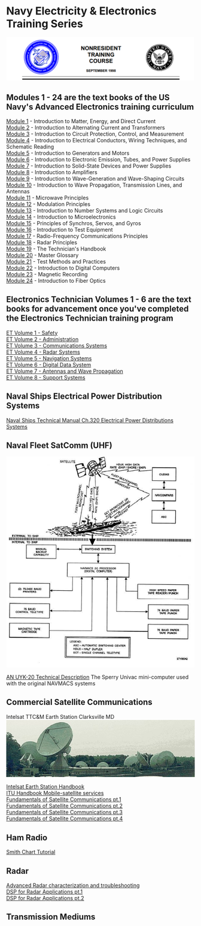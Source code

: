 # Navy Electricity & Electronics Training Series

![NEETs](https://github.com/thinkitdata/neets/blob/master/neets.png)

## Modules 1 - 24 are the text books of the US Navy's Advanced Electronics training curriculum
<a href="/modules/Mod01 - Matter Energy and DC.pdf">Module 1</a> - Introduction to Matter, Energy, and Direct Current
<br><a href="/modules/Mod02 - AC and Transformers.pdf">Module 2</a> -&nbsp;Introduction to Alternating Current and Transformers<br /> 
<a href="/modules/Mod03 - Circuit Protection Control and Measurement.pdf">Module 3</a> - Introduction to Circuit Protection, Control, and Measurement<br /> 
<a href="/modules/Mod04 - Conductors Wiring and Schematic Reading.pdf">Module 4</a> - Introduction to Electrical Conductors, Wiring Techniques, and Schematic Reading<br /> 
<a href="/modules/Mod05 - Generators and Motors.pdf">Module 5</a> - Introduction to Generators and Motors<br /> 
<a href="/modules/Mod06 - Electronic Emission Tubes and Power Supplies.pdf">Module 6</a> - Introduction to Electronic Emission, Tubes, and Power Supplies<br /> 
<a href="/modules/Mod07 - Solid-State Devices and Power Supplies.pdf">Module 7</a> - Introduction to Solid-State Devices and Power Supplies<br /> <a href="/modules/Mod08 - Amplifiers.pdf">Module 8</a> - Introduction to Amplifiers<br /> 
<a href="/modules//modules/Mod09 - Wave-Generation and Wave-Shapping Circuits.pdf">Module 9</a> - Introduction to Wave-Generation and Wave-Shaping Circuits<br /> 
<a href="Mod10 - Wave Propagation Transmission Lines and Antennas.pdf">Module 10</a> - Introduction to Wave Propagation, Transmission Lines, and Antennas<br /> 
<a href="/modules/Mod11 - Microwave Principles.pdf">Module 11</a> - Microwave Principles<br /> 
<a href="/modules/Mod12 - Modulation Principles.pdf">Module 12</a> - Modulation Principles<br /> 
<a href="/modules/Mod13 - Number Systems and Logic Circuits.pdf">Module 13</a> - Introduction to Number Systems and Logic Circuits<br /> 
<a href="/modules/Mod14 - Microelectronics.pdf">Module 14</a> -&nbsp;Introduction to Microelectronics<br /> 
<a href="/modules/Mod15 - Principles of Synchros Servos and Gyros.pdf">Module 15</a> - Principles of Synchros, Servos, and Gyros<br /> 
<a href="/modules/Mod16 - Test Equipment.pdf">Module 16</a> - Introduction to Test Equipment<br /> 
<a href="/modules/Mod17 - Radio Frequency Communications Principles.pdf">Module 17</a> - Radio-Frequency Communications Principles<br /> 
<a href="/modules/Mod18 - Radar Principles.pdf">Module 18</a> - Radar Principles<br /> 
<a href="/modules/Mod19 - The Technicians Handbook.pdf">Module 19</a> - The Technician's Handbook<br /> 
<a href="/modules/Mod20 - Master Glossary.pdf">Module 20</a> - Master Glossary<br /> 
<a href="/modules/Mod21 - Test Methods and Practices.pdf">Module 21</a> - Test Methods and Practices<br /> 
<a href="/modules/Mod22 - Digital Computers.pdf">Module 22</a> - Introduction to Digital Computers<br /> 
<a href="/modules/Mod23 - Magnetic Recording.pdf">Module 23</a> - Magnetic Recording<br /> 
<a href="/modules/Mod24 - Fiber Optics.pdf">Module 24</a> - Introduction to Fiber Optics</p>
## Electronics Technician Volumes 1 - 6 are the text books for advancement once you've completed the Electronics Technician training program
<a href="/ETvols/ET Volume 1 - Safety.pdf">ET Volume 1 - Safety </a><br /> 
<a href="/ETvols/ET Volume 2 - Administration.pdf">ET Volume 2 - Administration </a><br /> 
<a href="/ETvols/ET Volume 3 - Communications Systems.pdf">ET Volume 3 - Communications Systems </a><br /> 
<a href="/ETvols/ET Volume 4 - Radar Systems.pdf">ET Volume 4 - Radar Systems </a><br /> 
<a href="/ETvols/ET Volume 5 - Navigation Systems.pdf">ET Volume 5 - Navigation Systems </a><br /> 
<a href="/ETvols/ET Volume 6 - Digital Data Systems.pdf">ET Volume 6 - Digital Data System</a><br />
<a href="/ETvols/ET Volume 7 - Antennas and Wave Propagation.pdf">ET Volume 7 - Antennas and Wave Propagation</a><br />
<a href="/ETvols/ET Volume 8 - Support Systems.pdf">ET Volume 8 - Support Systems</a><br />
## Naval Ships Electrical Power Distribution Systems
<a href="/ETvols/NSTM ch320 Electric Power Distribution Systems.pdf">Naval Ships Technical Manual Ch.320 Electrical Power Distributions Systems</a>

## Naval Fleet SatComm (UHF)
![NEETs](https://github.com/thinkitdata/neets/blob/master/FleetSatComm.jpg)

<a href="https://github.com/thinkitdata/neets/blob/master/PX10431C_AN_UYK-20_Technical_Description_Nov76.pdf">AN UYK-20 Technical Description</a> The Sperry Univac mini-computer used with the original NAVMACS systems

## Commercial Satellite Communications
Intelsat TTC&M Earth Station Clarksville MD
![NEETs](https://github.com/thinkitdata/neets/blob/master/Clarks%20TTCM%20Earth%20Station.jpg)

<a href="https://github.com/thinkitdata/neets/blob/master/es-hbook.pdf">Intelsat Earth Station Handbook</a><br />
<a href="https://github.com/thinkitdata/neets/blob/master/ITU mobile satcom hbook.pdf">ITU Handbook Mobile-satellite services</a><br />
<a href="/satcomm/fundamentals_satellite_communication_part-1.pdf">Fundamentals of Satellite Communications pt.1</a><br />
<a href="/satcomm/fundamentals_satellite_communication_part-2.pdf">Fundamentals of Satellite Communications pt.2</a><br />
<a href="/satcomm/fundamentals_satellite_communication_part-3.pdf">Fundamentals of Satellite Communications pt.3</a><br />
<a href="/satcomm/fundamentals_satellite_communication_part-4.pdf">Fundamentals of Satellite Communications pt.4</a><br />

## Ham Radio
<a href="/HamRadio/smith_chart_tutorial.pdf">Smith Chart Tutorial</a><br />

## Radar
<a href="https://github.com/thinkitdata/neets/blob/master/Radar/advanced_radar_characterization_and_troubleshooting.pdf">Advanced Radar characterization and troubleshooting</a><br />
<a href="https://github.com/thinkitdata/neets/blob/master/Radar/dsp_for_radar_applications_part_1.pdf">DSP for Radar Applications pt.1</a><br />
<a href="https://github.com/thinkitdata/neets/blob/master/Radar/dsp_for_radar_applications_part_2.pdf">DSP for Radar Applications pt.2</a><br />

## Transmission Mediums
